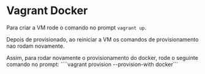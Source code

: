 

# Vagrant Docker

Para criar a VM rode o comando no prompt ```vagrant up```.

Depois de provisionado, ao reiniciar a VM os comandos de provisionamento nao rodam novamente. 

Assim, para rodar novamente o provisionamento do docker, rode o seguinte comando no prompt:
````vagrant provision --provision-with docker```